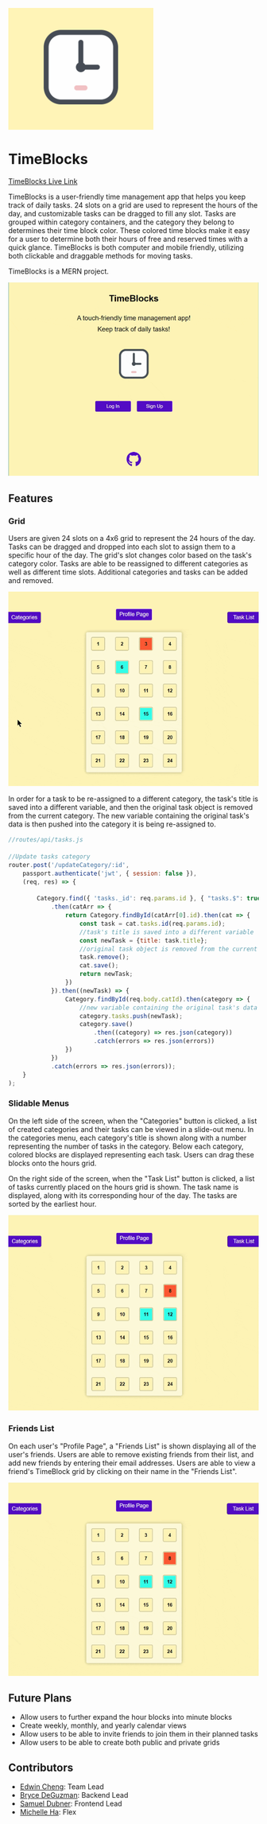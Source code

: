 ![alt text](https://github.com/EdwinHongCheng/TimeBlocks/blob/main/images/image%20(1).png "Logo")


# TimeBlocks

[TimeBlocks Live Link](https://time-blocks.herokuapp.com/#/)

TimeBlocks is a user-friendly time management app that helps you keep track of daily tasks. 24 slots on a grid are used to represent the hours of the day, and customizable tasks can be dragged to fill any slot. Tasks are grouped within category containers, and the category they belong to determines their time block color. These colored time blocks make it easy for a user to determine both their hours of free and reserved times with a quick glance. TimeBlocks is both computer and mobile friendly, utilizing both clickable and draggable methods for moving tasks. 

TimeBlocks is a MERN project.

<img src="https://github.com/EdwinHongCheng/TimeBlocks/blob/main/images/01.layout.gif" alt="basic layout"/>

## Features

### Grid

Users are given 24 slots on a 4x6 grid to represent the 24 hours of the day. Tasks can be dragged and dropped into each slot to assign them to a specific hour of the day. The grid's slot changes color based on the task's category color. Tasks are able to be reassigned to different categories as well as different time slots. Additional categories and tasks can be added and removed. 

<img src="https://github.com/EdwinHongCheng/TimeBlocks/blob/main/images/02.%20grid.gif" alt="grid"/>


In order for a task to be re-assigned to a different category, the task's title is saved into a different variable, and then the original task object is removed from the current category. The new variable containing the original task's data is then pushed into the category it is being re-assigned to.

```js
//routes/api/tasks.js

//Update tasks category
router.post('/updateCategory/:id',
    passport.authenticate('jwt', { session: false }),
    (req, res) => {
        
        Category.find({ 'tasks._id': req.params.id }, { "tasks.$": true })
            .then(catArr => {
                return Category.findById(catArr[0].id).then(cat => {
                    const task = cat.tasks.id(req.params.id);
                    //task's title is saved into a different variable
                    const newTask = {title: task.title};
                    //original task object is removed from the current category
                    task.remove();
                    cat.save();
                    return newTask;
                })
            }).then((newTask) => {
                Category.findById(req.body.catId).then(category => {
                    //new variable containing the original task's data is pushed into updated category
                    category.tasks.push(newTask);
                    category.save()
                        .then((category) => res.json(category))
                        .catch(errors => res.json(errors))
                })
            })
            .catch(errors => res.json(errors));
    }
);
```

### Slidable Menus

On the left side of the screen, when the "Categories" button is clicked, a list of created categories and their tasks can be viewed in a slide-out menu. In the categories menu, each category's title is shown along with a number representing the number of tasks in the category. Below each category, colored blocks are displayed representing each task. Users can drag these blocks onto the hours grid. 

On the right side of the screen, when the "Task List" button is clicked, a list of tasks currently placed on the hours grid is shown. The task name is displayed, along with its corresponding hour of the day. The tasks are sorted by the earliest hour. 

<img src="https://github.com/EdwinHongCheng/TimeBlocks/blob/main/images/03.%20menus.gif" alt="menu"/>

### Friends List

On each user's "Profile Page", a "Friends List" is shown displaying all of the user's friends. Users are able to remove existing friends from their list, and add new friends by entering their email addresses. Users are able to view a friend's TimeBlock grid by clicking on their name in the "Friends List".   

<img src="https://github.com/EdwinHongCheng/TimeBlocks/blob/main/images/04.%20social.gif" alt="social"/>

## Future Plans
* Allow users to further expand the hour blocks into minute blocks 
* Create weekly, monthly, and yearly calendar views
* Allow users to be able to invite friends to join them in their planned tasks
* Allow users to be able to create both public and private grids

## Contributors
* [Edwin Cheng](https://github.com/EdwinHongCheng/): Team Lead
* [Bryce DeGuzman](https://github.com/bcdguz): Backend Lead
* [Samuel Dubner](https://github.com/samdubner): Frontend Lead
* [Michelle Ha](https://github.com/michelle-ha): Flex
